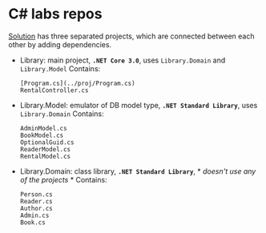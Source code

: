 # C# labs repos
[Solution](/proj/Program.cs) has three separated projects, which are connected between each other by adding dependencies. 
- Library: main project, **`.NET Core 3.0`**, uses `Library.Domain` and `Library.Model`
  Contains: 
  ```
  [Program.cs](../proj/Program.cs)
  RentalController.cs
  ```
- Library.Model: emulator of DB model type, **`.NET Standard Library`**, uses `Library.Domain`
  Contains: 
  ```
  AdminModel.cs
  BookModel.cs
  OptionalGuid.cs
  ReaderModel.cs
  RentalModel.cs
  ```
- Library.Domain: class library, **`.NET Standard Library`**, * *doesn't use any of the projects* *
  Contains: 
  ```
  Person.cs
  Reader.cs
  Author.cs
  Admin.cs
  Book.cs
  ```
